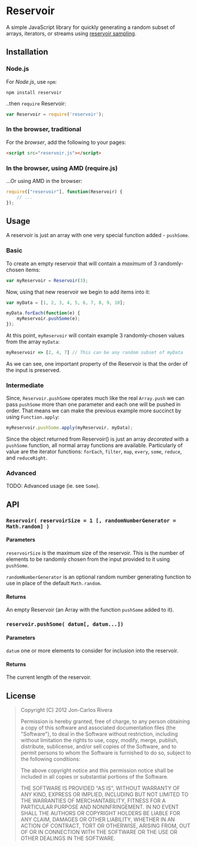# Reservoir
A simple JavaScript library for quickly generating a random subset of arrays, iterators, or streams using [reservoir sampling](http://en.wikipedia.org/wiki/Reservoir_sampling).

## Installation

### Node.js

For *Node.js*, use `npm`:

````console
npm install reservoir
````

..then `require` Reservoir:

````javascript
var Reservoir = require('reservoir');
````

### In the browser, traditional

For the *browser*, add the following to your pages:

````html
<script src="reservoir.js"></script>
````

### In the browser, using AMD (require.js)

...Or using AMD in the browser:

````javascript
require(["reservoir"], function(Reservoir) {
	// ...
});
````

## Usage

A reservoir is just an array with one very special function added - `pushSome`.

### Basic

To create an empty reservoir that will contain a *maximum* of 3 randomly-chosen items:

````javascript
var myReservoir = Reservoir(3); 
````

Now, using that new reservoir we begin to add items into it:

````javascript
var myData = [1, 2, 3, 4, 5, 6, 7, 8, 9, 10];

myData.forEach(function(e) {
	myReservoir.pushSome(e);
});
````

At this point, `myReservoir` will contain example 3 randomly-chosen values from the array `myData`:

````javascript
myReservoir => [2, 4, 7] // This can be any random subset of myData
````

As we can see, one important property of the Reservoir is that the order of the input is preserved.

### Intermediate

Since, `Reservoir.pushSome` operates much like the real `Array.push` we can pass `pushSome` more than one parameter and each one will be pushed in order. That means we can make the previous example more succinct by using `Function.apply`:

````javascript
myReservoir.pushSome.apply(myReservoir, myData);
````

Since the object returned from Reservoir() is just an array *decorated* with a `pushSome` function, all normal array functions are available. Particularly of value are the iterator functions: `forEach`, `filter`, `map`, `every`, `some`, `reduce`, and `reduceRight`.

### Advanced

TODO: Advanced usage (ie. see `Some`).

## API

### `Reservoir( reservoirSize = 1 [, randomNumberGenerator = Math.random] )`

#### Parameters

`reservoirSize` is the maximum size of the reservoir. This is the number of elements to be randomly chosen from the input provided to it using `pushSome`.

`randomNumberGenerator` is an optional random number generating function to use in place of the default `Math.random`. 

#### Returns

An empty Reservoir (an Array with the function `pushSome` added to it).

### `reservoir.pushSome( datum[, datum...])`

#### Parameters

`datum` one or more elements to consider for inclusion into the reservoir.

#### Returns 

The current length of the reservoir.

## License

> Copyright (C) 2012 Jon-Carlos Rivera
> 
> Permission is hereby granted, free of charge, to any person obtaining a copy of this software and associated documentation files (the "Software"), to deal in the Software without restriction, including without limitation the rights to use, copy, modify, merge, publish, distribute, sublicense, and/or sell copies of the Software, and to permit persons to whom the Software is furnished to do so, subject to the following conditions:
>
> The above copyright notice and this permission notice shall be included in all copies or substantial portions of the Software.
>
> THE SOFTWARE IS PROVIDED "AS IS", WITHOUT WARRANTY OF ANY KIND, EXPRESS OR IMPLIED, INCLUDING BUT NOT LIMITED TO THE WARRANTIES OF MERCHANTABILITY, FITNESS FOR A PARTICULAR PURPOSE AND NONINFRINGEMENT. IN NO EVENT SHALL THE AUTHORS OR COPYRIGHT HOLDERS BE LIABLE FOR ANY CLAIM, DAMAGES OR OTHER LIABILITY, WHETHER IN AN ACTION OF CONTRACT, TORT OR OTHERWISE, ARISING FROM, OUT OF OR IN CONNECTION WITH THE SOFTWARE OR THE USE OR OTHER DEALINGS IN THE SOFTWARE.
